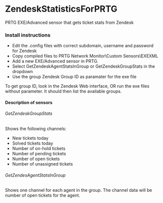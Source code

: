 # ZendeskStatisticsForPRTG
PRTG EXE/Advanced sensor that gets ticket stats from Zendesk

### Install instructions
* Edit the .config files with correct subdomain, username and password for Zendesk
* Copy compiled files to PRTG Network Monitor\Custom Sensors\EXEXML
* Add a new EXE/Advanced sensor in PRTG.
* Select GetZendeskAgentStatsInGroup or GetZendeskGroupStats in the dropdown
* Use the group Zendesk Group ID as paramater for the exe file

To get group ID, look in the Zendesk Web interface, OR run the exe files without parameter. It should then list the available groups.


#### Description of sensors

###### GetZendeskGroupStats
Shows the following channels:
* New tickets today
* Solved tickets today
* Number of on-hold tickets
* Number of pending tickets
* Number of open tickets
* Number of unassigned tickets

###### GetZendesAgentStatsInGroup
Shows one channel for each agent in the group.
The channel data will be number of open tickets for the agent.
